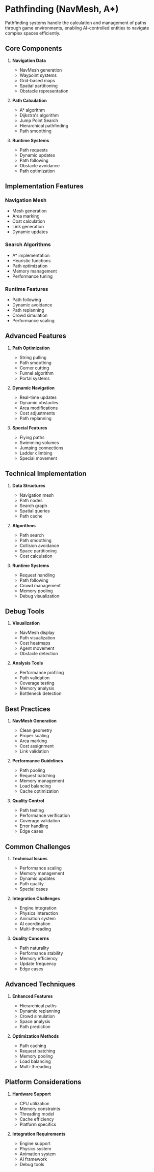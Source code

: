 # Pathfinding (NavMesh, A*)

Pathfinding systems handle the calculation and management of paths through game environments, enabling AI-controlled entities to navigate complex spaces efficiently.

## Core Components

1. **Navigation Data**
   - NavMesh generation
   - Waypoint systems
   - Grid-based maps
   - Spatial partitioning
   - Obstacle representation

2. **Path Calculation**
   - A* algorithm
   - Dijkstra's algorithm
   - Jump Point Search
   - Hierarchical pathfinding
   - Path smoothing

3. **Runtime Systems**
   - Path requests
   - Dynamic updates
   - Path following
   - Obstacle avoidance
   - Path optimization

## Implementation Features

### Navigation Mesh
- Mesh generation
- Area marking
- Cost calculation
- Link generation
- Dynamic updates

### Search Algorithms
- A* implementation
- Heuristic functions
- Path optimization
- Memory management
- Performance tuning

### Runtime Features
- Path following
- Dynamic avoidance
- Path replanning
- Crowd simulation
- Performance scaling

## Advanced Features

1. **Path Optimization**
   - String pulling
   - Path smoothing
   - Corner cutting
   - Funnel algorithm
   - Portal systems

2. **Dynamic Navigation**
   - Real-time updates
   - Dynamic obstacles
   - Area modifications
   - Cost adjustments
   - Path replanning

3. **Special Features**
   - Flying paths
   - Swimming volumes
   - Jumping connections
   - Ladder climbing
   - Special movement

## Technical Implementation

1. **Data Structures**
   - Navigation mesh
   - Path nodes
   - Search graph
   - Spatial queries
   - Path cache

2. **Algorithms**
   - Path search
   - Path smoothing
   - Collision avoidance
   - Space partitioning
   - Cost calculation

3. **Runtime Systems**
   - Request handling
   - Path following
   - Crowd management
   - Memory pooling
   - Debug visualization

## Debug Tools

1. **Visualization**
   - NavMesh display
   - Path visualization
   - Cost heatmaps
   - Agent movement
   - Obstacle detection

2. **Analysis Tools**
   - Performance profiling
   - Path validation
   - Coverage testing
   - Memory analysis
   - Bottleneck detection

## Best Practices

1. **NavMesh Generation**
   - Clean geometry
   - Proper scaling
   - Area marking
   - Cost assignment
   - Link validation

2. **Performance Guidelines**
   - Path pooling
   - Request batching
   - Memory management
   - Load balancing
   - Cache optimization

3. **Quality Control**
   - Path testing
   - Performance verification
   - Coverage validation
   - Error handling
   - Edge cases

## Common Challenges

1. **Technical Issues**
   - Performance scaling
   - Memory management
   - Dynamic updates
   - Path quality
   - Special cases

2. **Integration Challenges**
   - Engine integration
   - Physics interaction
   - Animation system
   - AI coordination
   - Multi-threading

3. **Quality Concerns**
   - Path naturality
   - Performance stability
   - Memory efficiency
   - Update frequency
   - Edge cases

## Advanced Techniques

1. **Enhanced Features**
   - Hierarchical paths
   - Dynamic replanning
   - Crowd simulation
   - Space analysis
   - Path prediction

2. **Optimization Methods**
   - Path caching
   - Request batching
   - Memory pooling
   - Load balancing
   - Multi-threading

## Platform Considerations

1. **Hardware Support**
   - CPU utilization
   - Memory constraints
   - Threading model
   - Cache efficiency
   - Platform specifics

2. **Integration Requirements**
   - Engine support
   - Physics system
   - Animation system
   - AI framework
   - Debug tools

